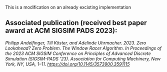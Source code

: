 This is a modification on an already excisting implementation
## Associated publication (received best paper award at ACM SIGSIM PADS 2023):

*Philipp Andelfinger, Till Köster, and Adelinde Uhrmacher. 2023. Zero Lookahead? Zero Problem. The Window Racer Algorithm. In Proceedings of the 2023 ACM SIGSIM Conference on Principles of Advanced Discrete Simulation (SIGSIM-PADS '23). Association for Computing Machinery, New York, NY, USA, 1–11. https://doi.org/10.1145/3573900.3591115*
